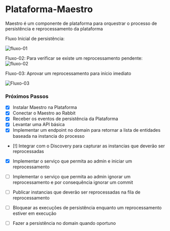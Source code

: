 # Plataforma-Maestro
Maestro é um componente de plataforma para orquestrar o processo de persistência e reprocessamento da plataforma

Fluxo Inicial de persistência:

![fluxo-01](https://www.planttext.com/plantuml/img/TP4zRiCm38LtdOAZSmLdQ8QcG8OMGTAn2slHAG5PSaHPIC_JeGV9nKh9HMkaAA51uC_x7gMD98nf6fmnYPCZU73J9S3ESyVeO6V99-wvGq1ueev4sA8bq7EWCOQImK6R0hnuU4II50CSAMRkI5F6L80nxK6dNmcskJRh_9wYi2JoIbeR3UwXUQO1uetmIBxOg53KKiRhv_KZtAqWlP67HdXO6T1eJnD6Yq0_Z77103yD23qxB1KIhIcNd10qNlMgHhkda-ugm5wDbp61yrJGMPq9nOKxgpKVu9wb2vdUrzL3MM9xASobn8WH5vFnhtT52xgiBdyz_lSGCgDkh1U9uooXfiA0xB_xlEM-tinyBI4fZCPiDA6V_mK0 "Fluxo Inicial")


Fluxo-02: Para verificar se existe um reprocessamento pendente:
![fluxo-02](https://www.planttext.com/plantuml/img/VP0nRiCm34LtdkAFpb2WwEWEoPIfdGfaogBONmWBMJ8asV1zCWJeDNonCCbMeEL4yk7pazoLwdATXY1IjGPY7wOblRo-jJWmgzVEeH2L0pB7d3gMuWR6cZ0ozfOGFU4CpMwzhfU4OyIdOwavuOjvrexM4daOYRGVwmySl0Pt5_urz5r4FHekMimXdRvfC3vrsmtgcH5DqM4Zi6YpuMmu_JEGmGvfegtuInId40p7NlrzpJIAxAoofzm0 "Fluxo para verificar se existe reprocessamento pendente")

Fluxo-03: Aprovar um reprocessamento para início imediato

![Fluxo-03](https://www.planttext.com/plantuml/img/bP2zYW9H38NxF4NAtK8GjXiBjH4i166nsoRCH0pSkRdatfdrTMIBVP1vCUDF8Ig2NVxETyYPvK9MkZO052c1SH6wlOx6NnNEasbFm__mfzWe6djVSyxKSYoAFn5NnBcOuZTRBpNx2E3C0wWskHiE9efqng1YCcbPx97K46ub4FP2E5yl9wvUQthccJWsNh2V-8gfG9KfE5sY-yRQ0OcCRdI6yKfl-1utUKzTQ_HdWvjVlF5t9nxO1-yb5tu1cNx2AHTD03D_mCC-0W00)





### Próximos Passos

- [x] Instalar Maestro na Plataforma
- [x] Conectar o Maestro ao Rabbit
- [x] Receber os eventos de persistência da Plataforma
- [x] Levantar uma API básica
- [x] Implementar um endpoint no domain para retornar a lista de entidades baseada na instancia do processo
- [!] Integrar com o Discovery para capturar as instancias que deverão ser reprocessadas
- [x] Implementar o serviço que permita ao admin e iniciar um reprocessamento
- [ ] Implementar o serviço que permita ao admin ignorar um reprocessamento e por consequência ignorar um commit
- [ ] Publicar instancias que deverão ser reprocessadas na fila de reprocessamento
- [ ] Bloquear as execuções de persistência enquanto um reprocessamento estiver em execução
- [ ] Fazer a persistência no domain quando oportuno


